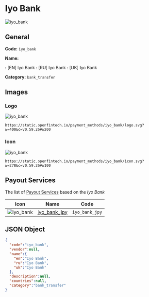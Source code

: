 
# Iyo Bank 
![iyo_bank](https://static.openfintech.io/payment_methods/iyo_bank/logo.svg?w=400&c=v0.59.26#w200)  

## General 
**Code:** `iyo_bank` 
 
**Name:** 
 
:	[EN] Iyo Bank 
:	[RU] Iyo Bank 
:	[UK] Iyo Bank 
 
**Category:** `bank_transfer` 
 

## Images 

### Logo 
![iyo_bank](https://static.openfintech.io/payment_methods/iyo_bank/logo.svg?w=400&c=v0.59.26#w200)  

```
https://static.openfintech.io/payment_methods/iyo_bank/logo.svg?w=400&c=v0.59.26#w200
```  

### Icon 
![iyo_bank](https://static.openfintech.io/payment_methods/iyo_bank/icon.svg?w=278&c=v0.59.26#w100)  

```
https://static.openfintech.io/payment_methods/iyo_bank/icon.svg?w=278&c=v0.59.26#w100
```  

## Payout Services 
 
The list of [Payout Services](/payout-services/) based on the _Iyo Bank_ 

|Icon|Name|Code| 
|:---:|:---:|:---:| 
|![iyo_bank](https://static.openfintech.io/payout_methods/iyo_bank/icon.svg?w=278&c=v0.59.26#w40) |[iyo_bank_jpy](/payout-services/iyo_bank_jpy/)|`iyo_bank_jpy`| 
 

## JSON Object 

```json
{
  "code":"iyo_bank",
  "vendor":null,
  "name":{
    "en":"Iyo Bank",
    "ru":"Iyo Bank",
    "uk":"Iyo Bank"
  },
  "description":null,
  "countries":null,
  "category":"bank_transfer"
}
```  

